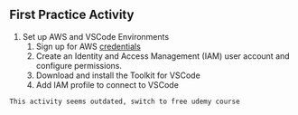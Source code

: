 ## First Practice Activity
1. Set up AWS and VSCode Environments
   1. Sign up for AWS [credentials](https://aws.amazon.com/free)
   2. Create an Identity and Access Management (IAM) user account and configure permissions.
   3. Download and install the Toolkit for VSCode
   4. Add IAM profile to connect to VSCode
   

`This activity seems outdated, switch to free udemy course `